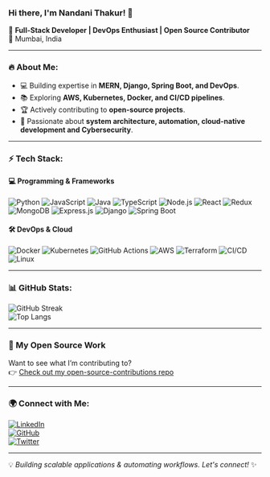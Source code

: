 ### Hi there, I'm Nandani Thakur! 👋  

🚀 **Full-Stack Developer | DevOps Enthusiast | Open Source Contributor**  
📍 Mumbai, India  

---

### 🔥 About Me:
- 💻 Building expertise in **MERN, Django, Spring Boot, and DevOps**.
- 📚 Exploring **AWS, Kubernetes, Docker, and CI/CD pipelines**.
- 🏆 Actively contributing to **open-source projects**.
- 🎯 Passionate about **system architecture, automation,  cloud-native development and Cybersecurity**.

---

### ⚡ Tech Stack:
#### 💻 **Programming & Frameworks**
![Python](https://img.shields.io/badge/-Python-3178C6?style=flat&logo=Python&logoColor=white) 
![JavaScript](https://img.shields.io/badge/-JavaScript-F7DF1E?style=flat&logo=javascript&logoColor=black) 
![Java](https://img.shields.io/badge/-Java-F7DF1E?style=flat&logo=Java&logoColor=black) 
![TypeScript](https://img.shields.io/badge/-TypeScript-3178C6?style=flat&logo=typescript&logoColor=white) 
![Node.js](https://img.shields.io/badge/-Node.js-339933?style=flat&logo=node.js&logoColor=white) 
![React](https://img.shields.io/badge/-React-61DAFB?style=flat&logo=react&logoColor=black) 
![Redux](https://img.shields.io/badge/-Redux-764ABC?style=flat&logo=redux&logoColor=white) 
![MongoDB](https://img.shields.io/badge/-MongoDB-47A248?style=flat&logo=mongodb&logoColor=white) 
![Express.js](https://img.shields.io/badge/-Express.js-000000?style=flat&logo=express&logoColor=white) 
![Django](https://img.shields.io/badge/-Django-092E20?style=flat&logo=django&logoColor=white) 
![Spring Boot](https://img.shields.io/badge/-Spring%20Boot-6DB33F?style=flat&logo=spring-boot&logoColor=white) 

#### 🛠️ **DevOps & Cloud**
![Docker](https://img.shields.io/badge/-Docker-2496ED?style=flat&logo=docker&logoColor=white) 
![Kubernetes](https://img.shields.io/badge/-Kubernetes-326CE5?style=flat&logo=kubernetes&logoColor=white) 
![GitHub Actions](https://img.shields.io/badge/-GitHub%20Actions-2088FF?style=flat&logo=github-actions&logoColor=white) 
![AWS](https://img.shields.io/badge/-AWS-FF9900?style=flat&logo=amazon-aws&logoColor=white) 
![Terraform](https://img.shields.io/badge/-Terraform-623CE4?style=flat&logo=terraform&logoColor=white) 
![CI/CD](https://img.shields.io/badge/-CI/CD-0A66C2?style=flat&logo=github&logoColor=white) 
![Linux](https://img.shields.io/badge/-Linux-FCC624?style=flat&logo=linux&logoColor=black) 

---

### 📊 GitHub Stats:
![GitHub Streak](https://github-readme-streak-stats.herokuapp.com/?user=nandani-thakur&theme=react)  
![Top Langs](https://github-readme-stats.vercel.app/api/top-langs/?username=nandani-thakur&layout=compact&theme=react)  

---

### 🔗 My Open Source Work

Want to see what I’m contributing to?  
👉 [Check out my open-source-contributions repo](https://github.com/nandani-thakur/open-source-contributions)

---

### 🌍 Connect with Me:
[![LinkedIn](https://img.shields.io/badge/-LinkedIn-0077B5?style=flat&logo=linkedin&logoColor=white)](https://www.linkedin.com/in/nandanithakur/)  
[![GitHub](https://img.shields.io/badge/-GitHub-181717?style=flat&logo=github&logoColor=white)](https://github.com/NandaniThakur)  
[![Twitter](https://img.shields.io/badge/-Twitter-1DA1F2?style=flat&logo=twitter&logoColor=white)](https://x.com/TechFixByte)  

---

💡 *Building scalable applications & automating workflows. Let's connect!* ✨
